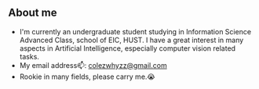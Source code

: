 ## About me
- I'm currently an undergraduate student studying in Information Science Advanced Class, school of EIC, HUST. I have a great interest in many aspects in Artificial Intelligence, especially computer vision related tasks.
- My email address📫: colezwhyzz@gmail.com
- Rookie in many fields, please carry me.😭
